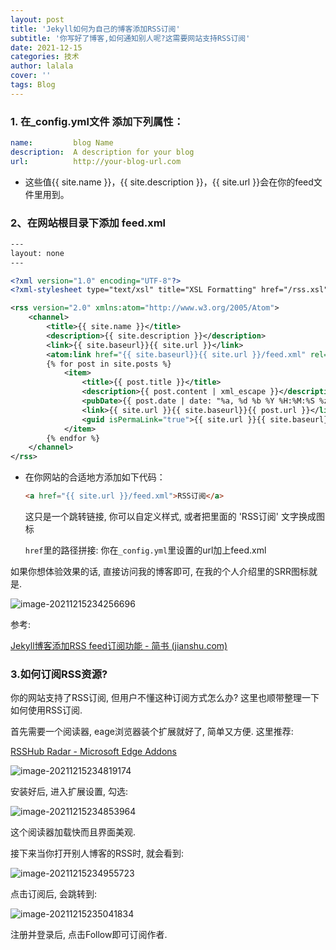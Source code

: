 ```yaml
---
layout: post
title: 'Jekyll如何为自己的博客添加RSS订阅'
subtitle: '你写好了博客,如何通知别人呢?这需要网站支持RSS订阅'
date: 2021-12-15
categories: 技术
author: lalala
cover: ''
tags: Blog
---
```




### 1. 在_config.yml文件 添加下列属性：

```yaml
name:         blog Name  
description:  A description for your blog  
url:          http://your-blog-url.com  
```

* 这些值{{ site.name }}，{{ site.description }}，{{ site.url }}会在你的feed文件里用到。

### 2、在网站根目录下添加 feed.xml

```xml
---
layout: none
---

<?xml version="1.0" encoding="UTF-8"?>
<?xml-stylesheet type="text/xsl" title="XSL Formatting" href="/rss.xsl" media="all" ?>

<rss version="2.0" xmlns:atom="http://www.w3.org/2005/Atom">
    <channel>
        <title>{{ site.name }}</title>
        <description>{{ site.description }}</description>
        <link>{{ site.baseurl}}{{ site.url }}</link>
        <atom:link href="{{ site.baseurl}}{{ site.url }}/feed.xml" rel="self" type="application/rss+xml" />
        {% for post in site.posts %}
            <item>
                <title>{{ post.title }}</title>
                <description>{{ post.content | xml_escape }}</description>
                <pubDate>{{ post.date | date: "%a, %d %b %Y %H:%M:%S %z" }}</pubDate>
                <link>{{ site.url }}{{ site.baseurl}}{{ post.url }}</link>
                <guid isPermaLink="true">{{ site.url }}{{ site.baseurl}}{{ post.url }}</guid>
            </item>
        {% endfor %}
    </channel>
</rss>
```

* 在你网站的合适地方添加如下代码：

  ```html
  <a href="{{ site.url }}/feed.xml">RSS订阅</a>  
  ```

  这只是一个跳转链接, 你可以自定义样式, 或者把里面的 'RSS订阅' 文字换成图标

  `href`里的路径拼接: 你在`_config.yml`里设置的url加上feed.xml

如果你想体验效果的话, 直接访问我的博客即可, 在我的个人介绍里的SRR图标就是.

![image-20211215234256696](https://cdn.jsdelivr.net/gh/wzc520pyfm/Picbed_PicGo@master/img/image-20211215234256696.png)



参考: 

[Jekyll博客添加RSS feed订阅功能 - 简书 (jianshu.com)](https://www.jianshu.com/p/da39860bb5f5)



### 3.如何订阅RSS资源?

你的网站支持了RSS订阅, 但用户不懂这种订阅方式怎么办? 这里也顺带整理一下如何使用RSS订阅.

首先需要一个阅读器, eage浏览器装个扩展就好了, 简单又方便. 这里推荐: 

[RSSHub Radar - Microsoft Edge Addons](https://microsoftedge.microsoft.com/addons/detail/rsshub-radar/gangkeiaobmjcjokiofpkfpcobpbmnln?hl=zh-CN)

![image-20211215234819174](https://cdn.jsdelivr.net/gh/wzc520pyfm/Picbed_PicGo@master/img/image-20211215234819174.png)

安装好后, 进入扩展设置, 勾选: 

![image-20211215234853964](https://cdn.jsdelivr.net/gh/wzc520pyfm/Picbed_PicGo@master/img/image-20211215234853964.png)

这个阅读器加载快而且界面美观.

接下来当你打开别人博客的RSS时, 就会看到:

![image-20211215234955723](https://cdn.jsdelivr.net/gh/wzc520pyfm/Picbed_PicGo@master/img/image-20211215234955723.png)

点击订阅后, 会跳转到: 

![image-20211215235041834](https://cdn.jsdelivr.net/gh/wzc520pyfm/Picbed_PicGo@master/img/image-20211215235041834.png)

注册并登录后, 点击Follow即可订阅作者.

